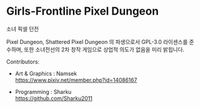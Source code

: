 Girls-Frontline Pixel Dungeon
=======================
소녀 픽셀 던전

Pixel Dungeon, Shattered Pixel Dungeon 의 파생으로서 GPL-3.0 라이센스를 준수하며, 또한 소녀전선의 2차 창작 게임으로 상업적 의도가 없음을 미리 밝힙니다.

Contributors:

 - Art & Graphics : Namsek<br/>
https://www.pixiv.net/member.php?id=14086167

 - Programming : Sharku<br/>
https://github.com/Sharku2011